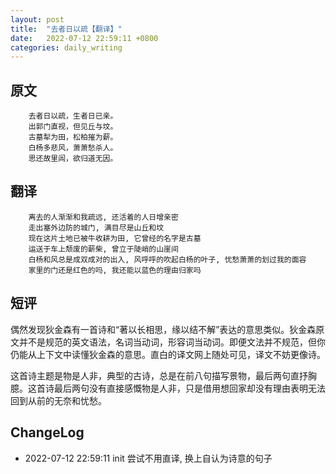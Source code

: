 ```yaml
---
layout: post
title:  "去者日以疏【翻译】"
date:   2022-07-12 22:59:11 +0800
categories: daily_writing
---
```

##	原文
		去者日以疏，生者日已亲。
		出郭门直视，但见丘与坟。
		古墓犁为田，松柏摧为薪。
		白杨多悲风，萧萧愁杀人。
		思还故里闾，欲归道无因。

##	翻译
		离去的人渐渐和我疏远, 还活着的人日增亲密
		走出塞外边防的城门, 满目尽是山丘和坟
		现在这片土地已被牛收耕为田, 它曾经的名字是古墓
		运送于车上颓废的薪柴, 曾立于陡峭的山崖间
		白杨和风总是成双成对的出入, 风呼呼的吹起白杨的叶子, 忧愁萧萧的划过我的面容
		家里的门还是红色的吗, 我还能以蓝色的理由归家吗

## 短评
偶然发现狄金森有一首诗和“著以长相思，缘以结不解”表达的意思类似。狄金森原文并不是规范的英文语法，名词当动词，形容词当动词。即便文法并不规范，但你仍能从上下文中读懂狄金森的意思。直白的译文网上随处可见，译文不妨更像诗。

这首诗主题是物是人非，典型的古诗，总是在前八句描写景物，最后两句直抒胸臆。这首诗最后两句没有直接感慨物是人非，只是借用想回家却没有理由表明无法回到从前的无奈和忧愁。


## ChangeLog
- 2022-07-12 22:59:11 init 尝试不用直译, 换上自认为诗意的句子